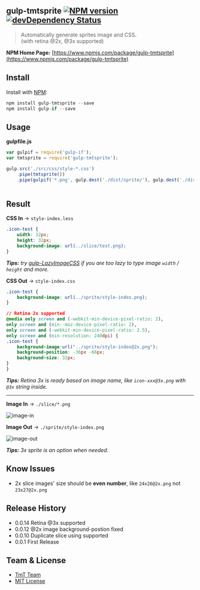 ## gulp-tmtsprite [![NPM version](https://badge.fury.io/js/gulp-tmtsprite.png)](http://badge.fury.io/js/gulp-tmtsprite) [![devDependency Status](https://david-dm.org/weixin/gulp-tmtsprite/dev-status.png?theme=shields.io)](https://david-dm.org/weixin/gulp-tmtsprite#info=devDependencies)

> Automatically generate sprites image and CSS.   
> (with retina @2x, @3x supported)

**NPM Home Page:** [https://www.npmjs.com/package/gulp-tmtsprite](https://www.npmjs.com/package/gulp-tmtsprite)

## Install

Install with [NPM](https://npmjs.org/):

```javascript
npm install gulp-tmtsprite --save
npm install gulp-if --save
```

## Usage

**gulpfile.js** 

```javascript
var gulpif = require('gulp-if');
var tmtsprite = require('gulp-tmtsprite');

gulp.src('./src/css/style-*.css')
    .pipe(tmtsprite())
    .pipe(gulpif('*.png', gulp.dest('./dist/sprite/'), gulp.dest('./dist/css/')));
        	
```

## Result

**CSS In** -> `style-index.less`


```css
.icon-test {
	width: 32px;
	height: 32px;
	background-image: url(../slice/test.png);
}
```
_**Tips:** try [gulp-LazyImageCSS](https://www.npmjs.com/package/gulp-lazyimagecss/) if you are too lazy to type image `width` / `height` and more._


**CSS Out** -> `style-index.css`

```css
.icon-test {
	background-image: url(../sprite/style-index.png);
}

// Retina 2x supported
@media only screen and (-webkit-min-device-pixel-ratio: 2),
only screen and (min--moz-device-pixel-ratio: 2),
only screen and (-webkit-min-device-pixel-ratio: 2.5),
only screen and (min-resolution: 240dpi) {
.icon-test { 
	background-image:url("../sprite/style-index@2x.png");
	background-position: -36px -66px;
	background-size: 32px;
}
}
```
_**Tips:** Retina 3x is ready based on image name, like `icon-xxx@3x.png` with `@3x` string inside._

----

**Image In** -> `./slice/*.png`

![image-in](http://ww4.sinaimg.cn/large/644eac00gw1eyz3t0c7cyj212y0kr7bk.jpg)

**Image Out** -> `./sprite/style-index.png`

![image-out](http://ww2.sinaimg.cn/large/644eac00gw1eyz3xvar6fj212y0krtdf.jpg)

_**Tips:** 3x sprite is an option when needed._

## Know Issues

* 2x slice images' size should be **even number**, like `24x26@2x.png` not `23x27@2x.png`

## Release History

* 0.0.14 Retina @3x supported
* 0.0.12 @2x image background-postion fixed
* 0.0.10 Duplicate slice using supported
* 0.0.1 First Release

## Team & License

* [TmT Team](https://github.com/orgs/tmt/people)
* [MIT License](http://en.wikipedia.org/wiki/MIT_License)
